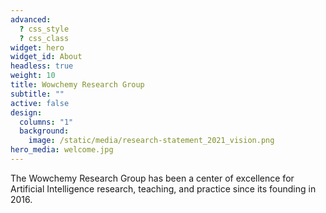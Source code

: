 ```yaml
---
advanced:
  ? css_style
  ? css_class
widget: hero
widget_id: About
headless: true
weight: 10
title: Wowchemy Research Group
subtitle: ""
active: false
design:
  columns: "1"
  background:
    image: /static/media/research-statement_2021_vision.png
hero_media: welcome.jpg
---
```


The Wowchemy Research Group has been a center of excellence for Artificial Intelligence research, teaching, and practice since its founding in 2016.
